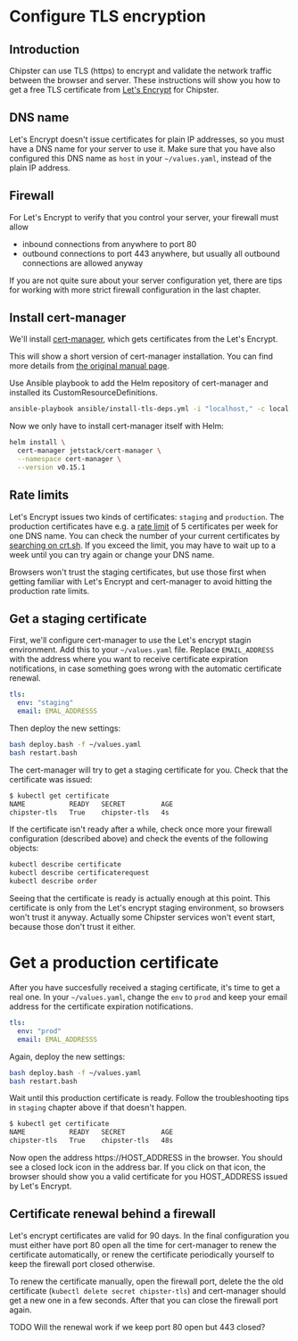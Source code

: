 # Configure TLS encryption
## Introduction

Chipster can use TLS (https) to encrypt and validate the network traffic between the browser and server. These instructions will show you how to get a free TLS certificate from [Let's Encrypt](https://letsencrypt.org) for Chipster.

## DNS name

Let's Encrypt doesn't issue certificates for plain IP addresses, so you must have a DNS name for your server to use it. Make sure that you have also configured this DNS name as `host` in your `~/values.yaml`, instead of the plain IP address.

## Firewall

For Let's Encrypt to verify that you control your server, your firewall must allow 
- inbound connections from anywhere to port 80
- outbound connections to port 443 anywhere, but usually all outbound connections are allowed anyway

 If you are not quite sure about your server configuration yet, there are tips for working with more strict firewall configuration in the last chapter.

## Install cert-manager

We'll install [cert-manager](https://cert-manager.io/docs/), which gets certificates from the Let's Encrypt. 

This will show a short version of cert-manager installation. You can find more details from [the original manual page](https://cert-manager.io/docs/installation/kubernetes/).

Use Ansible playbook to add the Helm repository of cert-manager and installed its CustomResourceDefinitions.

```bash
ansible-playbook ansible/install-tls-deps.yml -i "localhost," -c local -e user=$(whoami)
```

Now we only have to install cert-manager itself with Helm:

```bash
helm install \
  cert-manager jetstack/cert-manager \
  --namespace cert-manager \
  --version v0.15.1
```

## Rate limits

Let's Encrypt issues two kinds of certificates: `staging` and `production`. The production certificates have e.g. a [rate limit](https://letsencrypt.org/docs/rate-limits/) of 5 certificates per week for one DNS name. You can check the number of your current certificates by [searching on crt.sh](https://crt.sh/). If you exceed the limit, you may have to wait up to a week until you can try again or change your DNS name. 

Browsers won't trust the staging certificates, but use those first when getting familiar with Let's Encrypt and cert-manager to avoid hitting the production rate limits.

## Get a staging certificate

First, we'll configure cert-manager to use the Let's encrypt stagin environment. Add this to your `~/values.yaml` file. Replace `EMAIL_ADDRESS` with the address where you want to receive certificate expiration notifications, in case something goes wrong with the automatic certificate renewal.

```yaml
tls:
  env: "staging"
  email: EMAL_ADDRESSS
```

Then deploy the new settings:

```bash
bash deploy.bash -f ~/values.yaml
bash restart.bash
```

The cert-manager will try to get a staging certificate for you. Check that the certificate was issued:

```bash
$ kubectl get certificate
NAME           READY   SECRET         AGE
chipster-tls   True    chipster-tls   4s
```

If the certificate isn't ready after a while, check once more your firewall configuration (described above) and check the events of the following objects:

```bash
kubectl describe certificate
kubectl describe certificaterequest
kubectl describe order
```

Seeing that the certificate is ready is actually enough at this point. This certificate is only from the Let's encrypt staging environment, so browsers won't trust it anyway. Actually some Chipster services won't event start, because those don't trust it either. 

# Get a production certificate

After you have succesfully received a staging certificate, it's time to get a real one. In your `~/values.yaml`, change the `env` to `prod` and keep your email address for the certificate expiration notifications.

```yaml
tls:
  env: "prod"
  email: EMAL_ADDRESSS
```

Again, deploy the new settings:

```bash
bash deploy.bash -f ~/values.yaml
bash restart.bash
```

Wait until this production certificate is ready. Follow the troubleshooting tips in `staging` chapter above if that doesn't happen.

```bash
$ kubectl get certificate
NAME           READY   SECRET         AGE
chipster-tls   True    chipster-tls   48s
```

Now open the address https://HOST_ADDRESS in the browser. You should see a closed lock icon in the address bar. If you click on that icon, the browser should show you a valid certificate for you HOST_ADDRESS issued by Let's Encrypt.

## Certificate renewal behind a firewall

Let's encrypt certificates are valid for 90 days. In the final configuration you must either have port 80 open all the time for cert-manager to renew the certificate automatically, or renew the certificate periodically yourself to keep the firewall port closed otherwise.

To renew the certificate manually, open the firewall port, delete the the old certificate (`kubectl delete secret chipster-tls`) and cert-manager should get a new one in a few seconds. After that you can close the firewall port again.

TODO Will the renewal work if we keep port 80 open but 443 closed?
